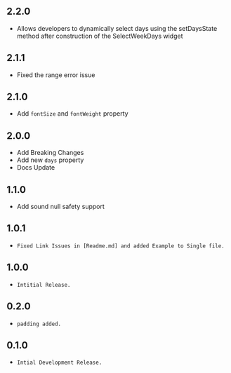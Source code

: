 ## 2.2.0
- Allows developers to dynamically select days using the setDaysState method after construction of the SelectWeekDays widget

## 2.1.1
- Fixed the range error issue

## 2.1.0
- Add `fontSize` and `fontWeight` property

## 2.0.0
- Add Breaking Changes
- Add new `days` property
- Docs Update

## 1.1.0 

- Add sound null safety support

## 1.0.1

- `Fixed Link Issues in [Readme.md] and added Example to Single file.`

## 1.0.0 

- `Intitial Release.`

## 0.2.0

- `padding added.`

## 0.1.0 

- `Intial Development Release.`
